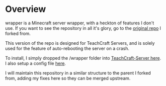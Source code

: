 # Overview #
wrapper is a Minecraft server wrapper, with a heckton of features I don't use. If you want to see the repository in all it's glory, go to the <a href='https://github.com/benbaptist/minecraft-wrapper/tree/development'>original repo</a> I forked from.

This version of the repo is designed for TeachCraft Servers, and is solely used for the feature of auto-rebooting the server on a crash.

To install, I simply dropped the /wrapper folder into <a href='https://github.com/TeachCraft/TeachCraft-Server/tree/master/wrapper'>TeachCraft-Server here</a>. I also setup a config file <a href='https://github.com/TeachCraft/TeachCraft-Server/blob/master/wrapper.properties.json'>here</a>.

I will maintain this repository in a similar structure to the parent I forked from, adding my fixes here so they can be merged upstream.

